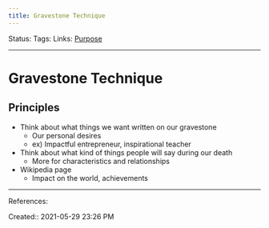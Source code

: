 ```yaml
---
title: Gravestone Technique
---
```

Status:
Tags: 
Links: [Purpose](out/purpose.md)
___
# Gravestone Technique
## Principles
- Think about what things we want written on our gravestone
	- Our personal desires
	- ex) Impactful entrepreneur, inspirational teacher
- Think about what kind of things people will say during our death
	- More for characteristics and relationships
- Wikipedia page
	- Impact on the world, achievements
___
References:

Created:: 2021-05-29 23:26 PM